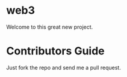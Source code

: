 web3
====

Welcome to this great new project.

Contributors Guide
==================

Just fork the repo and send me a pull request.
